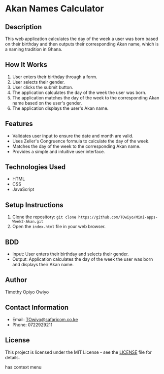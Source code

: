 # Akan Names Calculator
 
## Description
This web application calculates the day of the week a user was born based on their birthday and then outputs their corresponding Akan name, which is a naming tradition in Ghana.
 
## How It Works
1. User enters their birthday through a form.
2. User selects their gender.
3. User clicks the submit button.
4. The application calculates the day of the week the user was born.
5. The application matches the day of the week to the corresponding Akan name based on the user's gender.
6. The application displays the user's Akan name.
 
## Features
- Validates user input to ensure the date and month are valid.
- Uses Zeller's Congruence formula to calculate the day of the week.
- Matches the day of the week to the corresponding Akan name.
- Provides a simple and intuitive user interface.
 
## Technologies Used
- HTML
- CSS
- JavaScript
 
## Setup Instructions
1. Clone the repository: `git clone https://github.com/TOwiyo/Mini-apps-Week2-Akan.git`
2. Open the `index.html` file in your web browser.
 
## BDD
- Input: User enters their birthday and selects their gender.
- Output: Application calculates the day of the week the user was born and displays their Akan name.
 
## Author
Timothy Opiyo Owiyo
 
## Contact Information
- Email: TOwiyo@safaricom.co.ke
- Phone: 0722929211
 
## License
This project is licensed under the MIT License - see the [LICENSE](LICENSE) file for details.

has context menu